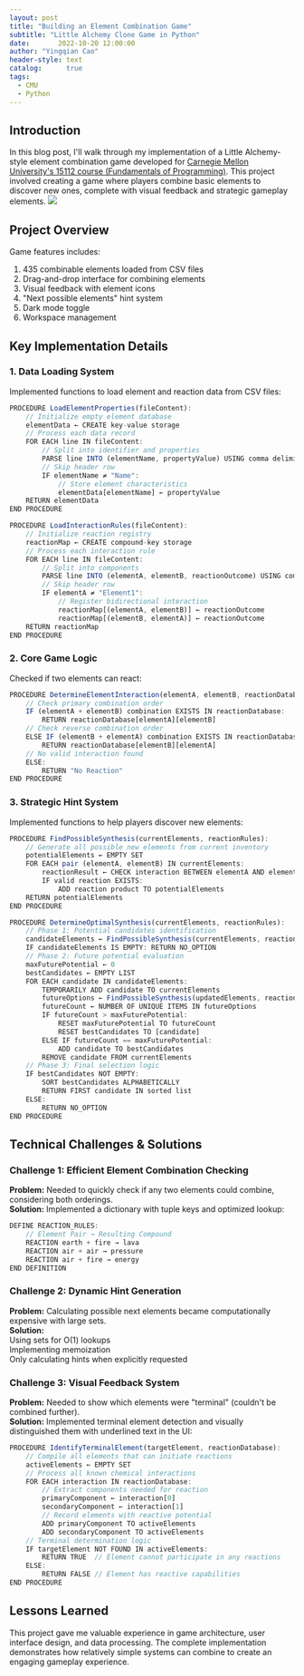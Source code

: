 ```yaml
---
layout: post
title: "Building an Element Combination Game"
subtitle: "Little Alchemy Clone Game in Python"
date:       2022-10-20 12:00:00
author: "Yingqian Cao"
header-style: text
catalog:      true
tags:
  - CMU
  - Python
---
```


## Introduction

In this blog post, I'll walk through my implementation of a Little Alchemy-style element combination game developed for [Carnegie Mellon University's 15112 course (Fundamentals of Programming)](https://www.cs.cmu.edu/~112/syllabus.html). This project involved creating a game where players combine basic elements to discover new ones, complete with visual feedback and strategic gameplay elements.
![](/img/CombinationGame_gif.gif)

## Project Overview

Game features includes:  
1. 435 combinable elements loaded from CSV files  
2. Drag-and-drop interface for combining elements  
3. Visual feedback with element icons  
4. "Next possible elements" hint system  
5. Dark mode toggle  
6. Workspace management  

## Key Implementation Details  

### 1. Data Loading System  
Implemented functions to load element and reaction data from CSV files:
```ts
PROCEDURE LoadElementProperties(fileContent):
    // Initialize empty element database
    elementData ← CREATE key-value storage
    // Process each data record
    FOR EACH line IN fileContent:
        // Split into identifier and properties
        PARSE line INTO (elementName, propertyValue) USING comma delimiter
        // Skip header row
        IF elementName ≠ "Name":
            // Store element characteristics
            elementData[elementName] ← propertyValue
    RETURN elementData
END PROCEDURE
```
```ts
PROCEDURE LoadInteractionRules(fileContent):
    // Initialize reaction registry
    reactionMap ← CREATE compound-key storage
    // Process each interaction rule
    FOR EACH line IN fileContent:
        // Split into components
        PARSE line INTO (elementA, elementB, reactionOutcome) USING comma
        // Skip header row
        IF elementA ≠ "Element1":
            // Register bidirectional interaction
            reactionMap[(elementA, elementB)] ← reactionOutcome
            reactionMap[(elementB, elementA)] ← reactionOutcome
    RETURN reactionMap
END PROCEDURE
```

### 2. Core Game Logic  
Checked if two elements can react:
```ts
PROCEDURE DetermineElementInteraction(elementA, elementB, reactionDatabase):
    // Check primary combination order
    IF (elementA + elementB) combination EXISTS IN reactionDatabase:
        RETURN reactionDatabase[elementA][elementB]
    // Check reverse combination order
    ELSE IF (elementB + elementA) combination EXISTS IN reactionDatabase:
        RETURN reactionDatabase[elementB][elementA]
    // No valid interaction found
    ELSE:
        RETURN "No Reaction"
END PROCEDURE
```

### 3. Strategic Hint System  
Implemented functions to help players discover new elements:
```ts
PROCEDURE FindPossibleSynthesis(currentElements, reactionRules):
    // Generate all possible new elements from current inventory
    potentialElements ← EMPTY SET
    FOR EACH pair (elementA, elementB) IN currentElements:
        reactionResult ← CHECK interaction BETWEEN elementA AND elementB
        IF valid reaction EXISTS:
            ADD reaction product TO potentialElements
    RETURN potentialElements
END PROCEDURE
```
```ts
PROCEDURE DetermineOptimalSynthesis(currentElements, reactionRules):
    // Phase 1: Potential candidates identification
    candidateElements ← FindPossibleSynthesis(currentElements, reactionRules)
    IF candidateElements IS EMPTY: RETURN NO_OPTION
    // Phase 2: Future potential evaluation
    maxFuturePotential ← 0
    bestCandidates ← EMPTY LIST
    FOR EACH candidate IN candidateElements:
        TEMPORARILY ADD candidate TO currentElements
        futureOptions ← FindPossibleSynthesis(updatedElements, reactionRules)
        futureCount ← NUMBER OF UNIQUE ITEMS IN futureOptions
        IF futureCount > maxFuturePotential:
            RESET maxFuturePotential TO futureCount
            RESET bestCandidates TO [candidate]
        ELSE IF futureCount == maxFuturePotential:
            ADD candidate TO bestCandidates
        REMOVE candidate FROM currentElements
    // Phase 3: Final selection logic
    IF bestCandidates NOT EMPTY:
        SORT bestCandidates ALPHABETICALLY
        RETURN FIRST candidate IN sorted list
    ELSE:
        RETURN NO_OPTION
END PROCEDURE
```


## Technical Challenges & Solutions  

### Challenge 1: Efficient Element Combination Checking
**Problem:** Needed to quickly check if any two elements could combine, considering both orderings.  
**Solution:** Implemented a dictionary with tuple keys and optimized lookup:
```ts
DEFINE REACTION_RULES:
    // Element Pair → Resulting Compound
    REACTION earth + fire → lava
    REACTION air + air → pressure
    REACTION air + fire → energy
END DEFINITION
```

### Challenge 2: Dynamic Hint Generation
**Problem:** Calculating possible next elements became computationally expensive with large sets.  
**Solution:**   
Using sets for O(1) lookups  
Implementing memoization  
Only calculating hints when explicitly requested  

### Challenge 3: Visual Feedback System
**Problem:** Needed to show which elements were "terminal" (couldn't be combined further).  
**Solution:** Implemented terminal element detection and visually distinguished them with underlined text in the UI:  
```ts
PROCEDURE IdentifyTerminalElement(targetElement, reactionDatabase):
    // Compile all elements that can initiate reactions
    activeElements ← EMPTY SET
    // Process all known chemical interactions
    FOR EACH interaction IN reactionDatabase:
        // Extract components needed for reaction
        primaryComponent ← interaction[0]
        secondaryComponent ← interaction[1]
        // Record elements with reactive potential
        ADD primaryComponent TO activeElements
        ADD secondaryComponent TO activeElements
    // Terminal determination logic
    IF targetElement NOT FOUND IN activeElements:
        RETURN TRUE  // Element cannot participate in any reactions
    ELSE:
        RETURN FALSE // Element has reactive capabilities
END PROCEDURE
```


## Lessons Learned
This project gave me valuable experience in game architecture, user interface design, and data processing. The complete implementation demonstrates how relatively simple systems can combine to create an engaging gameplay experience.

